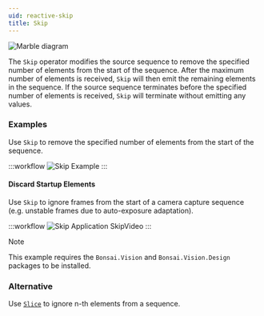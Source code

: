 ```yaml
---
uid: reactive-skip
title: Skip
---
```


![Marble diagram](~/images/reactive-skip.svg)

The `Skip` operator modifies the source sequence to remove the specified number of elements from the start of the sequence. After the maximum number of elements is received, `Skip` will then emit the remaining elements in the sequence. If the source sequence terminates before the specified number of elements is received, `Skip` will terminate without emitting any values.

### Examples

Use `Skip` to remove the specified number of elements from the start of the sequence.

:::workflow
![Skip Example](../workflows/reactive-skip-example.bonsai)
:::

#### Discard Startup Elements 

Use `Skip` to ignore frames from the start of a camera capture sequence (e.g. unstable frames due to auto-exposure adaptation).

:::workflow
![Skip Application SkipVideo](../workflows/reactive-skip-application-skipvideo.bonsai)
:::

> [!NOTE]
> This example requires the `Bonsai.Vision` and `Bonsai.Vision.Design` packages to be installed.

### Alternative

Use [`Slice`](xref:Bonsai.Reactive.Slice) to ignore n-th elements from a sequence.